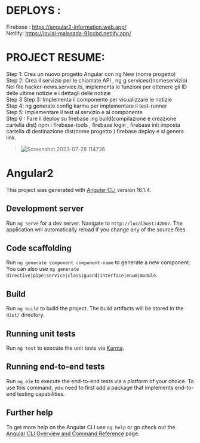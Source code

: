 # DEPLOYS :
Firebase : https://angular2-information.web.app/ <br>
Netlify: https://jovial-malasada-91ccbd.netlify.app/

# PROJECT RESUME: 
Step 1: Crea un nuovo progetto Angular con ng New (nome progetto) <br>
Step 2: Crea il servizio per le chiamate API , ng g services/(nomeservizio)  <br>
Nel file hacker-news.service.ts, implementa le funzioni per ottenere gli ID delle ultime notizie e i dettagli delle notizie  <br>
Step 3:Step 3: Implementa il componente per visualizzare le notizie  <br>
Step 4: ng generate config karma per implementare il test-runner  <br>
Step 5: Implementare il test al servizio e al componente  <br>
Step 6 : Fare il deploy su firebase :ng build(compilazione e creazione cartella dist) npm i firebase-tools , firebase login , firebase init imposta cartella di destinazione dist(nome progetto ) firebase deploy e si genera link.  <br>




> ![Screenshot 2023-07-28 114736](https://user-images.githubusercontent.com/128727133/256791045-f053cd3d-73ad-43de-a479-fe4f4e4c051d.png)








# Angular2

This project was generated with [Angular CLI](https://github.com/angular/angular-cli) version 16.1.4.

## Development server

Run `ng serve` for a dev server. Navigate to `http://localhost:4200/`. The application will automatically reload if you change any of the source files.

## Code scaffolding

Run `ng generate component component-name` to generate a new component. You can also use `ng generate directive|pipe|service|class|guard|interface|enum|module`.

## Build

Run `ng build` to build the project. The build artifacts will be stored in the `dist/` directory.

## Running unit tests

Run `ng test` to execute the unit tests via [Karma](https://karma-runner.github.io).

## Running end-to-end tests

Run `ng e2e` to execute the end-to-end tests via a platform of your choice. To use this command, you need to first add a package that implements end-to-end testing capabilities.

## Further help

To get more help on the Angular CLI use `ng help` or go check out the [Angular CLI Overview and Command Reference](https://angular.io/cli) page.
